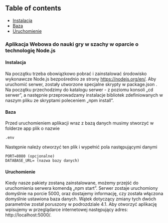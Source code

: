 ﻿## Table of contents
* [Instalacja](#instalacja)
* [Baza](#baza)
* [Uruchomienie](#uruchomienie)
 
### Aplikacja Webowa do nauki gry w szachy w oparcie o technologię Node.js
 
#### Instalacja

Na początku trzeba obowiązkowo pobrać i zainstalować środowisko wykonawcze Node.js bezpośrednio ze strony https://nodejs.org/en/. Aby uruchomić serwer, zostały utworzone specjalne skrypty w package.json . Na początku przechodzimy do katalogu serwer - z poziomu konsoli „cd serwer”, a następnie przeprowadzamy instalacje bibliotek zdefiniowanych w naszym pliku ze skryptami poleceniem „npm install”.


#### Baza

Przed uruchomieniem aplikacji wraz z bazą danych musimy stworzyć w folderze app plik o nazwie 

```
.env
```
Następnie należy otworzyć ten plik i wypełnić pola następującymi danymi

```
PORT=8080 (opcjonalne)
DATABASE_URL= (nazwa bazy danych)
```

#### Uruchomienie

Kiedy nasze pakiety zostaną zainstalowane, możemy przejść do uruchomienia serwera komendą „npm start”. Serwer zostaje uruchomiony domyślnie na porcie 5000, oraz dostajemy informację, czy została włączona domyślnie ustawiona baza danych. Wątek dotyczący zmiany tych dwóch parametrów został poruszony w podrozdziale 4.1. Aby otworzyć aplikację wpisujemy w przeglądarce internetowej następujący adres: http://localhost:5000/.





